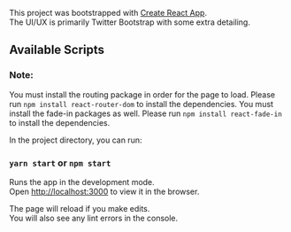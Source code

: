 This project was bootstrapped with [Create React App](https://github.com/facebook/create-react-app).<br />
The UI/UX is primarily Twitter Bootstrap with some extra detailing.


## Available Scripts

### Note:
You must install the routing package in order for the page to load. Please run `npm install react-router-dom` to install the dependencies.
You must install the fade-in packages as well. Please run `npm install react-fade-in` to install the dependencies.

In the project directory, you can run:

### `yarn start` or `npm start`

Runs the app in the development mode.<br />
Open [http://localhost:3000](http://localhost:3000) to view it in the browser.

The page will reload if you make edits.<br />
You will also see any lint errors in the console.
